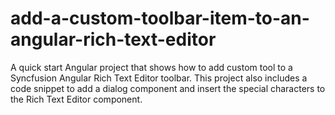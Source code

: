 # add-a-custom-toolbar-item-to-an-angular-rich-text-editor
A quick start Angular project that shows how to add custom tool to a Syncfusion Angular Rich Text Editor toolbar. This project also includes a code snippet to add a dialog component and insert the special characters to the Rich Text Editor component.
